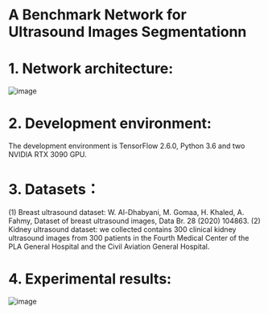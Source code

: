 #  A Benchmark Network for Ultrasound Images Segmentationn

# 1. Network architecture:

![image](https://user-images.githubusercontent.com/52651150/154005896-1b945379-82b7-487d-9adc-99253a2845f8.png)

# 2. Development environment:


The development environment is TensorFlow 2.6.0, Python 3.6 and two NVIDIA RTX 3090 GPU.
	
# 3. Datasets：

(1) Breast ultrasound dataset: W. Al-Dhabyani, M. Gomaa, H. Khaled, A. Fahmy, Dataset of breast ultrasound images, Data Br. 28 (2020) 104863.
(2) Kidney ultrasound dataset: we collected contains 300 clinical kidney ultrasound images from 300 patients in the Fourth Medical Center of the PLA General Hospital and the Civil Aviation General Hospital.
	
# 4. Experimental results:

![image](https://user-images.githubusercontent.com/52651150/154006722-9f4d4590-6bed-4842-a8e3-3eaa7584fe5b.png)

